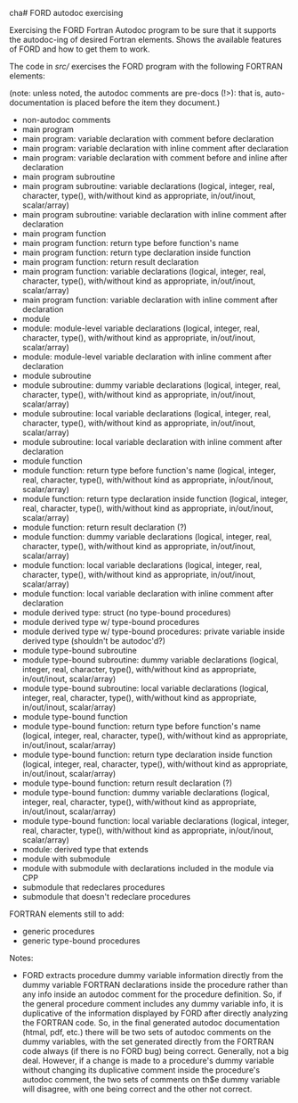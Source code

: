 cha# FORD autodoc exercising

Exercising the FORD Fortran Autodoc program to be sure that it supports the autodoc-ing of desired Fortran elements. Shows the available features of FORD and how to get them to work.

The code in *src/* exercises the FORD program with the following FORTRAN elements:

(note: unless noted, the autodoc comments are pre-docs (!>): that is, auto-documentation is placed before the item they document.)

- non-autodoc comments
- main program 
- main program: variable declaration with comment before declaration
- main program: variable declaration with inline comment after declaration
- main program: variable declaration with comment before and inline after declaration
- main program subroutine
- main program subroutine: variable declarations (logical, integer, real, character, type(), with/without kind as appropriate, in/out/inout, scalar/array)
- main program subroutine: variable declaration with inline comment after declaration
- main program function
- main program function: return type before function's name
- main program function: return type declaration inside function
- main program function: return result declaration
- main program function: variable declarations (logical, integer, real, character, type(), with/without kind as appropriate, in/out/inout, scalar/array)
- main program function: variable declaration with inline comment after declaration
- module
- module: module-level variable declarations (logical, integer, real, character, type(), with/without kind as appropriate, in/out/inout, scalar/array)
- module: module-level variable declaration with inline comment after declaration
- module subroutine
- module subroutine: dummy variable declarations (logical, integer, real, character, type(), with/without kind as appropriate, in/out/inout, scalar/array)
- module subroutine: local variable declarations (logical, integer, real, character, type(), with/without kind as appropriate, in/out/inout, scalar/array)
- module subroutine: local variable declaration with inline comment after declaration
- module function
- module function: return type before function's name (logical, integer, real, character, type(), with/without kind as appropriate, in/out/inout, scalar/array)
- module function: return type declaration inside function (logical, integer, real, character, type(), with/without kind as appropriate, in/out/inout, scalar/array)
- module function: return result declaration (?)
- module function: dummy variable declarations (logical, integer, real, character, type(), with/without kind as appropriate, in/out/inout, scalar/array)
- module function: local variable declarations (logical, integer, real, character, type(), with/without kind as appropriate, in/out/inout, scalar/array)
- module function: local variable declaration with inline comment after declaration
- module derived type: struct (no type-bound procedures)
- module derived type w/ type-bound procedures
- module derived type w/ type-bound procedures: private variable inside derived type (shouldn't be autodoc'd?)
- module type-bound subroutine
- module type-bound subroutine: dummy variable declarations (logical, integer, real, character, type(), with/without kind as appropriate, in/out/inout, scalar/array)
- module type-bound subroutine: local variable declarations (logical, integer, real, character, type(), with/without kind as appropriate, in/out/inout, scalar/array)
- module type-bound function
- module type-bound function: return type before function's name (logical, integer, real, character, type(), with/without kind as appropriate, in/out/inout, scalar/array)
- module type-bound function: return type declaration inside function (logical, integer, real, character, type(), with/without kind as appropriate, in/out/inout, scalar/array)
- module type-bound function: return result declaration (?)
- module type-bound function: dummy variable declarations (logical, integer, real, character, type(), with/without kind as appropriate, in/out/inout, scalar/array)
- module type-bound function: local variable declarations (logical, integer, real, character, type(), with/without kind as appropriate, in/out/inout, scalar/array)
- module: derived type that extends
- module with submodule
- module with submodule with declarations included in the module via CPP
- submodule that redeclares procedures
- submodule that doesn't redeclare procedures

FORTRAN elements still to add:

- generic procedures
- generic type-bound procedures

Notes:
- FORD extracts procedure dummy variable information directly from the dummy variable FORTRAN declarations inside the procedure rather than any info inside an autodoc comment for the procedure definition. So, if the general procedure comment includes any dummy variable info, it is duplicative of the information displayed by FORD after directly analyzing the FORTRAN code. So, in the final generated autodoc documentation (htmal, pdf, etc.) there will be two sets of autodoc comments on the dummy variables, with the set generated directly from the FORTRAN code always (if there is no FORD bug) being correct. Generally, not a big deal. However, if a change is made to a procedure's dummy variable without changing its duplicative comment inside the procedure's autodoc comment, the two sets of comments on th$e dummy variable will disagree, with one being correct and the other not correct.


